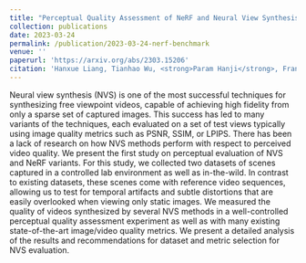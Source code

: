 ```yaml
---
title: "Perceptual Quality Assessment of NeRF and Neural View Synthesis Methods for Front-Facing Views"
collection: publications
date: 2023-03-24
permalink: /publication/2023-03-24-nerf-benchmark
venue: ''
paperurl: 'https://arxiv.org/abs/2303.15206'
citation: 'Hanxue Liang, Tianhao Wu, <strong>Param Hanji</strong>, Francesco Banterle, Hongyun Gao, Rafał K. Mantiuk, and Cengiz Oztireli. &quot;Perceptual Quality Assessment of NeRF and Neural View Synthesis Methods for Front-Facing Views.&quot; <i>arXiv preprint arXiv:2303.15206</i>. 2023.'
---
```


Neural view synthesis (NVS) is one of the most successful techniques for synthesizing free viewpoint videos, capable of achieving high fidelity from only a sparse set of captured images. This success has led to many variants of the techniques, each evaluated on a set of test views typically using image quality metrics such as PSNR, SSIM, or LPIPS. There has been a lack of research on how NVS methods perform with respect to perceived video quality. We present the first study on perceptual evaluation of NVS and NeRF variants. For this study, we collected two datasets of scenes captured in a controlled lab environment as well as in-the-wild. In contrast to existing datasets, these scenes come with reference video sequences, allowing us to test for temporal artifacts and subtle distortions that are easily overlooked when viewing only static images. We measured the quality of videos synthesized by several NVS methods in a well-controlled perceptual quality assessment experiment as well as with many existing state-of-the-art image/video quality metrics. We present a detailed analysis of the results and recommendations for dataset and metric selection for NVS evaluation.
